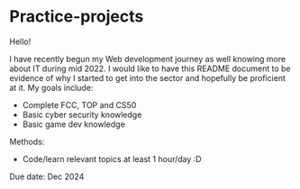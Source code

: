 # Practice-projects
Hello!

I have recently begun my Web development journey as well knowing more about IT during mid 2022. I would like to have this README document to be evidence of why I started to get into the sector and hopefully be proficient at it. 
My goals include:

+ Complete FCC, TOP and CS50
+ Basic cyber security knowledge
+ Basic game dev knowledge

Methods:
+ Code/learn relevant topics at least 1 hour/day :D

Due date: Dec 2024